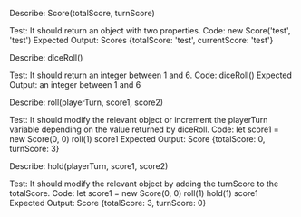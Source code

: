 Describe: Score(totalScore, turnScore)

Test: It should return an object with two properties.
Code: new Score('test', 'test')
Expected Output: Scores {totalScore: 'test', currentScore: 'test'}

Describe: diceRoll()

Test: It should return an integer between 1 and 6.
Code: diceRoll()
Expected Output: an integer between 1 and 6

Describe: roll(playerTurn, score1, score2)

Test: It should modify the relevant object or increment the playerTurn variable depending on the value returned by diceRoll.
Code:
let score1 = new Score(0, 0)
roll(1)
score1
Expected Output: Score {totalScore: 0, turnScore: 3}

Describe: hold(playerTurn, score1, score2)

Test: It should modify the relevant object by adding the turnScore to the totalScore.
Code:
let score1 = new Score(0, 0)
roll(1)
hold(1)
score1
Expected Output: Score {totalScore: 3, turnScore: 0}